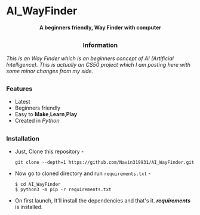 # AI_WayFinder
<p align="center"><b>A beginners friendly, Way Finder with computer</b></p>

##

<h3><p align="center">Information</p></h3>

<i>
This is an Way Finder which is an beginners concept of AI (Artificial Intelligence).
This is actually an CS50 project which I am posting here with some minor changes from my side.
</i>

##

### Features

- Latest
- Beginners friendly
- Easy to <b>Make</b>,<b>Learn</b>,<b>Play</b>
- Created in <i>Python</i>

##

### Installation

- Just, Clone this repository -
  ```
  git clone --depth=1 https://github.com/Navin319931/AI_WayFinder.git
  ```

- Now go to cloned directory and run `requirements.txt` -
  ```
  $ cd AI_WayFinder
  $ python3 -m pip -r requirements.txt
  ```

- On first launch, It'll install the dependencies and that's it. ***requirements*** is installed.

##

<!-- // -->
